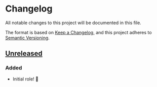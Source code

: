 # Changelog

All notable changes to this project will be documented in this file.

The format is based on [Keep a Changelog](https://keepachangelog.com/en/1.0.0/),
and this project adheres to [Semantic Versioning](https://semver.org/spec/v2.0.0.html).

## [Unreleased]

### Added

- Initial role! 🚀

[Unreleased]: https://github.com/iancleary/ansible-role-tailscale/compare/v0.1.0...HEAD
[0.1.0]: https://github.com/iancleary/ansible-role-tailscale/releases/tag/v0.1.0
